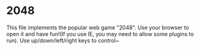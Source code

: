 # 2048
This file implements the popular web game "2048". Use your browser to open it and have fun!(If you use IE, you may need to allow some plugins to run).
Use up/down/left/right keys to control~
